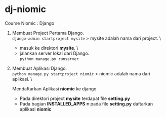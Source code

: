 # dj-niomic
Course Niomic : Django

1. Membuat Project Pertama Django.\
    `django-admin startproject mysite` > mysite adalah nama dari project. \
    
    - masuk ke direktori **mysite**. \
    - jalankan server lokal dari Django. \
        ` python manage.py runserver `

2. Membuat Aplikasi Django.\
    `python manage.py startproject niomic` > niomic adalah nama dari aplikasi. \

    Mendaftarkan Aplikasi **niomic** ke django
    - Pada direktori project **mysite** terdapat file **setting.py**
    - Pada bagian **INSTALLED_APPS =** pada file **setting.py** daftarkan aplikasi **niomic**